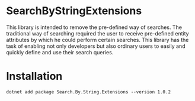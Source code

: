 # SearchByStringExtensions

This library is intended to remove the pre-defined way of searches. The traditional way of searching required the user to receive pre-defined entity attributes by which he could perform certain searches. This library has the task of enabling not only developers but also ordinary users to easily and quickly define and use their search queries.

# Installation
```
dotnet add package Search.By.String.Extensions --version 1.0.2
```
